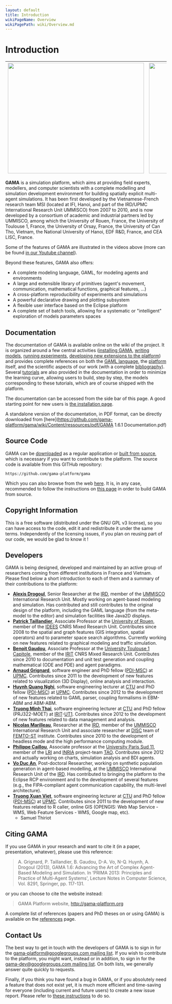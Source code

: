 ```yaml
---
layout: default
title: Introduction
wikiPageName: Overview
wikiPagePath: wiki/Overview.md
---
```



# Introduction

| <a href='http://www.youtube.com/watch?feature=player_embedded&v=6m_-UY8UBuk' target='_blank'><img src='http://img.youtube.com/vi/6m_-UY8UBuk/0.jpg' width='425' height=344 /></a> | <a href='http://www.youtube.com/watch?feature=player_embedded&v=ycbeYxV2B7M' target='_blank'><img src='http://img.youtube.com/vi/ycbeYxV2B7M/0.jpg' width='425' height=344 /></a> |
|---|---|


**GAMA** is a simulation platform, which aims at providing field experts, modellers, and computer scientists with a complete modelling and simulation development environment for building spatially explicit multi-agent simulations. It has been first developed by the Vietnamese-French research team MSI (located at IFI, Hanoi, and part of the IRD/UPMC International Research Unit UMMISCO) from 2007 to 2010, and is now developed by a consortium of academic and industrial partners led by UMMISCO, among which the University of Rouen, France, the University of Toulouse 1, France, the University of Orsay, France, the University of Can Tho, Vietnam, the National University of Hanoi, EDF R&D, France, and CEA LISC, France.

Some of the features of GAMA are illustrated in the videos above (more can be found [in our Youtube channel](http://www.youtube.com/channel/UCWJ1kWGDDI-9u2f2uD0gcaQ)).

Beyond these features, GAMA also offers:

* A complete modeling language, GAML, for modeling agents and environments
* A large and extensible library of primitives (agent's movement, communication, mathematical functions, graphical features, ...)
* A cross-platform reproducibility of experiments and simulations
* A powerful declarative drawing and plotting subsystem
* A flexible user interface based on the Eclipse platform
* A complete set of batch tools, allowing for a systematic or "intelligent" exploration of models parameters spaces


## Documentation
The documentation of GAMA is available online on the wiki of the project. It is organized around a few central activities ([installing GAMA](Installation), [writing models](WritingModels), [running experiments](LaunchingExperiments), [developing new extensions to the platform](DevelopingExtensions)) and provides complete references on both the [GAML language](GamlLanguage), the [platform](Platform) itself, and the scientific aspects of our work (with a complete [bibliography](References)). Several [tutorials](Tutorials) are also provided in the documentation in order to minimize the learning curve, allowing users to build, step by step, the models corresponding to these tutorials, which are of course shipped with the platform.

The documentation can be accessed from the side bar of this page. A good starting point for new users is [the installation page](Installation).

A standalone version of the documentation, in PDF format, can be directly downloaded from [here](https://github.com/gama-platform/gama/wiki/Content/ressources/pdf/GAMA 1.6.1 Documentation.pdf)


## Source Code
GAMA can be [downloaded](Download) as a regular application or [built from source](https://github.com/gama-platform/gama), which is necessary if you want to contribute to the platform.
The source code is available from this GITHub repository:

```
https://github.com/gama-platform/gama
```

Which you can also browse from the web [here](https://github.com/gama-platform/gama).
It is, in any case, recommended to follow the instructions on [this page](InstallingGitVersion) in order to build GAMA from source.




## Copyright Information
This is a free software (distributed under the GNU GPL v3 license), so you can have access to the code, edit it and redistribute it under the same terms. Independently of the licensing issues, if you plan on reusing part of our code, we would be glad to know it !




## Developers
GAMA is being designed, developed and maintained by an active group of researchers coming from different institutions in France and Vietnam. Please find below a short introduction to each of them and a summary of their contributions to the platform:

* **[Alexis Drogoul](https://www.researchgate.net/profile/Alexis_Drogoul)**, Senior Researcher at the [IRD](http://www.ird.fr), member of the [UMMISCO](http://www.ummisco.ird.fr) International Research Unit. Mostly working on agent-based modeling and simulation. Has contributed and still contributes to the original design of the platform, including the GAML language (from the meta-model to the editor) and simulation facilities like Java2D displays.
* **[Patrick Taillandier](https://www.researchgate.net/profile/Patrick_Taillandier)**, Associate Professor at the [University of Rouen](http://www.univ-rouen.fr/), member of the [IDEES](http://www.umr-idees.fr/) CNRS Mixed Research Unit. Contributes since 2008 to the spatial and graph features (GIS integration, spatial operators) and to parameter space search algorithms. Currently working on new features related to graphical modeling and traffic simulation.
* **[Benoit Gaudou](http://www.researchgate.net/profile/Benoit_Gaudou)**, Associate Professor at the [University Toulouse 1 Capitole](http://www.ut-capitole.fr/), member of the [IRIT](http://www.irit.fr/) CNRS Mixed Research Unit. Contributes since 2010 to documentation and unit test generation and coupling mathematical (ODE and PDE) and agent paradigms.
* **[Arnaud Grignard](https://www.researchgate.net/profile/Arnaud_Grignard)**, software engineer and PhD fellow ([PDI-MSC](http://www.ummisco.ird.fr/pdi/)) at [UPMC](http://www.upmc.fr/). Contributes since 2011 to the development of new features related to visualization (3D Display), online analysis and interaction.
* **[Huynh Quang Nghi](https://www.researchgate.net/profile/Huynh_Nghi)**, software engineering lecturer at [CTU](http://www.ctu.edu.vn) and PhD fellow ([PDI-MSC](http://www.ummisco.ird.fr/pdi/)) at [UPMC](http://www.upmc.fr/). Contributes since 2012 to the development of new features related to GAML parser, coupling formalisms in EBM-ABM and ABM-ABM.
* **[Truong Minh Thai](https://www.researchgate.net/profile/Thai_Truong_Minh)**, software engineering lecturer at [CTU](http://www.ctu.edu.vn/) and PhD fellow (PRJ322-MOET) at [IRIT](http://www.irit.fr/)-[UT1](http://www.ut-capitole.fr/). Contributes since 2012 to the development of new features related to data management and analysis.
* **[Nicolas Marilleau](http://www.ummisco.ird.fr/index.php?option=com_members&view=member&uid=62&Itemid=70)**, Researcher at the [IRD](http://www.ird.fr), member of the [UMMISCO](http://www.ummisco.ird.fr) International Research Unit and associate researcher at [DISC](http://disc.univ-fcomte.fr) team of [FEMTO-ST](http://www.femto-st.fr) institute. Contributes since 2010 to the development of headless mode and the high performance computing module.
* **[Philippe Caillou](https://www.lri.fr/~caillou)**, Associate professor at the [University Paris Sud 11](http://www.u-psud.fr), member of the [LRI](http://www.lri.fr) and [INRIA](http://www.inria.fr) project-team [TAO](https://tao.lri.fr/tiki-index.php). Contributes since 2012 and actually working on charts, simulation analysis and BDI agents.
* **[Vo Duc An](https://www.researchgate.net/profile/Duc-An_Vo)**, Post-doctoral Researcher, working on synthetic population generation in agent-based modelling, at the [UMMISCO](http://www.ummisco.ird.fr) International Research Unit of the [IRD](http://www.ird.fr). Has contributed to bringing the platform to the Eclipse RCP environment and to the development of several features (e.g., the FIPA-compliant agent communication capability, the multi-level architecture).
* **[Truong Xuan Viet](https://www.researchgate.net/profile/Viet_Truong_Xuan)**, software engineering lecturer at [CTU](http://www.ctu.edu.vn) and PhD fellow ([PDI-MSC](http://www.ummisco.ird.fr/pdi/)) at [UPMC](http://www.upmc.fr/). Contributes since 2011 to the development of new features related to R caller, online GIS (OPENGIS: Web Map Service - WMS, Web Feature Services - WMS, Google map, etc).
  * Samuel Thiriot




## Citing GAMA
If you use GAMA in your research and want to cite it (in a paper, presentation, whatever), please use this reference:

> A. Grignard, P. Taillandier, B. Gaudou, D-A. Vo, N-Q. Huynh, A. Drogoul (2013), GAMA 1.6: Advancing the Art of Complex Agent-Based Modeling and Simulation. In ‘PRIMA 2013: Principles and Practice of Multi-Agent Systems', Lecture Notes in Computer Science, Vol. 8291, Springer, pp. 117-131.

or you can choose to cite the website instead:

> GAMA Platform website, http://gama-platform.org

A complete list of references (papers and PhD theses on or using GAMA) is available on the [references](References) page.



## Contact Us
The best way to get in touch with the developers of GAMA is to sign in for the [gama-platform@googlegroups.com mailing list](http://groups.google.com/group/gama-platform). If you wish to contribute to the platform, you might want, instead or in addition, to sign in for the [gama-dev@googlegroups.com mailing list](http://groups.google.com/group/gama-dev). On both lists, we generally answer quite quickly to requests.

Finally, if you think you have found a bug in GAMA, or if you absolutely need a feature that does not exist yet, it is much more efficient and time-saving for everyone (including current and future users) to create a new issue report. Please refer to [these instructions](Troubleshooting#Submitting_an_Issue) to do so.
